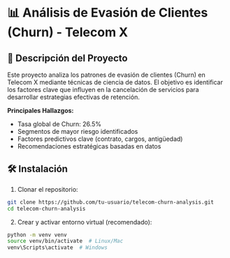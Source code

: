 # 📊 Análisis de Evasión de Clientes (Churn) - Telecom X

## 📌 Descripción del Proyecto

Este proyecto analiza los patrones de evasión de clientes (Churn) en Telecom X mediante técnicas de ciencia de datos. El objetivo es identificar los factores clave que influyen en la cancelación de servicios para desarrollar estrategias efectivas de retención.

**Principales Hallazgos:**
- Tasa global de Churn: 26.5%
- Segmentos de mayor riesgo identificados
- Factores predictivos clave (contrato, cargos, antigüedad)
- Recomendaciones estratégicas basadas en datos

## 🛠️ Instalación

1. Clonar el repositorio:
```bash
git clone https://github.com/tu-usuario/telecom-churn-analysis.git
cd telecom-churn-analysis
```

2. Crear y activar entorno virtual (recomendado):
```bash
python -m venv venv
source venv/bin/activate  # Linux/Mac
venv\Scripts\activate  # Windows
```

